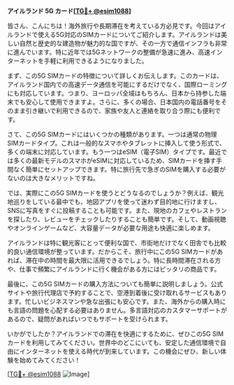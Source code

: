 **アイルランド 5G カード[[TG💪+ @esim1088](https://t.me/s/esim1088)]**

皆さん、こんにちは！海外旅行や長期滞在を考えている方必見です。今回はアイルランドで使える5G対応のSIMカードについてご紹介します。アイルランドは美しい自然と歴史的な建造物が魅力的な国ですが、その一方で通信インフラも非常に進んでいます。特に近年では5Gネットワークの整備が急速に進み、高速インターネットを手軽に利用できるようになりました。

まず、この5G SIMカードの特徴について詳しくお伝えします。このカードは、アイルランド国内での高速データ通信を可能にするだけでなく、国際ローミングにも対応しています。つまり、ヨーロッパ全域はもちろん、日本から持参した端末でも安心して使用できますよ。さらに、多くの場合、日本国内の電話番号をそのまま引き継いで利用できるので、家族や友人と連絡を取り合う際にも便利です。

さて、この5G SIMカードにはいくつかの種類があります。一つは通常の物理SIMカードタイプ。これは一般的なスマホやタブレットに挿入して使う形式で、多くの端末に対応しています。もう一つはeSIM（電子SIM）タイプです。最近では多くの最新モデルのスマホがeSIMに対応しているため、SIMカードを挿す手間なく簡単にセットアップできます。特に旅行先で急ぎのSIMを購入する必要がないのは大きなメリットですね。

では、実際にこの5G SIMカードを使うとどうなるのでしょうか？例えば、観光地巡りをしている最中でも、地図アプリを使って迷わず目的地に行けますし、SNSに写真をすぐに投稿することも可能です。また、現地のカフェやレストランを探したり、レビューをチェックしたりすることも簡単です。そして、動画視聴やオンラインゲームなど、大容量データが必要な用途も快適に楽しめます。

アイルランドは特に観光客にとって便利な国で、市街地だけでなく田舎でも比較的良い通信環境が整っています。だからこそ、旅行中にこの5G SIMカードがあれば、滞在中の時間を最大限に活用できるでしょう。特に長時間滞在される方や、仕事で頻繁にアイルランドに行く機会がある方にはピッタリの商品です。

最後に、この5G SIMカードの購入方法についても簡単に説明しましょう。公式サイトや旅行代理店で予約することで、空港到着後に受け取れるサービスもあります。忙しいビジネスマンや急な出張にも安心です。また、海外からの購入時にも言語の問題を心配する必要はありません。多言語対応のカスタマーサポートがあるので、疑問があればいつでもサポートを受けられます。

いかがでしたか？アイルランドでの滞在を快適にするために、ぜひこの5G SIMカードを利用してみてください。世界中のどこにいても、安定した通信環境で自由にインターネットを使える時代が到来しています。この機会にぜひ、新しい体験を始めてみてください！

[[TG💪+ @esim1088](https://t.me/s/esim1088) ![Image](https://i.postimg.cc/Y0z9fWf4/image.png)]